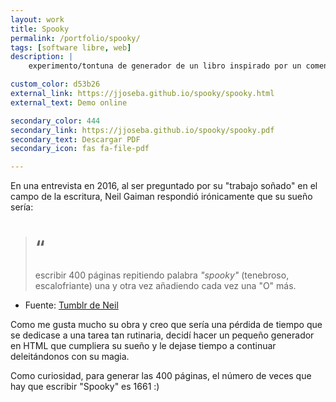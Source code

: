 ```yaml
---
layout: work
title: Spooky
permalink: /portfolio/spooky/
tags: [software libre, web]
description: |
    experimento/tontuna de generador de un libro inspirado por un comentario de Neil Gaiman sobre su proyecto soñado como escritor.

custom_color: d53b26
external_link: https://jjoseba.github.io/spooky/spooky.html
external_text: Demo online

secondary_color: 444
secondary_link: https://jjoseba.github.io/spooky/spooky.pdf
secondary_text: Descargar PDF
secondary_icon: fas fa-file-pdf

---
```


En una entrevista en 2016, al ser preguntado por su "trabajo soñado" en el campo de la escritura, Neil Gaiman respondió irónicamente que su sueño sería:
> # “
> escribir 400 páginas repitiendo palabra *"spooky"* (tenebroso, escalofriante) una y otra vez añadiendo cada vez una "O" más. 
- Fuente: [Tumblr de Neil](https://neil-gaiman.tumblr.com/post/149085136936/clickholeofficial-find-out-what-carrie-preston)


Como me gusta mucho su obra y creo que sería una pérdida de tiempo que se dedicase a una tarea tan rutinaria, decidí hacer un pequeño generador en HTML que cumpliera su sueño y le dejase tiempo a continuar deleitándonos con su magia.

Como curiosidad, para generar las 400 páginas, el número de veces que hay que escribir "Spooky" es 1661 :)
